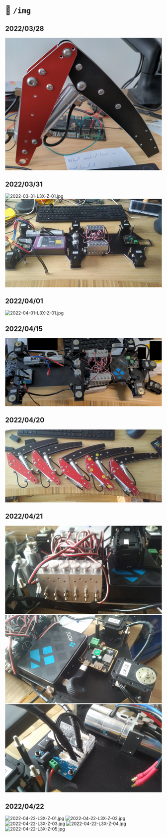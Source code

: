 :robot: `/img`
==============
## 2022/03/28
![2022-03-28-L3X-Z-01.jpg](2022-03-28-L3X-Z-01.jpg)
## 2022/03/31
![2022-03-31-L3X-Z-01.jpg](2022-03-31-L3X-Z-01.jpg)
![2022-03-31-L3X-Z-02.jpg](2022-03-31-L3X-Z-02.jpg)
## 2022/04/01
![2022-04-01-L3X-Z-01.jpg](2022-04-01-L3X-Z-01.jpg)
## 2022/04/15
![2022-04-15-L3X-Z-01.jpg](2022-04-15-L3X-Z-01.jpg)
## 2022/04/20
![2022-04-20-L3X-Z-01.jpg](2022-04-20-L3X-Z-01.jpg)
## 2022/04/21
![2022-04-21-L3X-Z-01.jpg](2022-04-21-L3X-Z-01.jpg)
![2022-04-21-L3X-Z-02.jpg](2022-04-21-L3X-Z-02.jpg)
![2022-04-21-L3X-Z-03.jpg](2022-04-21-L3X-Z-03.jpg)
## 2022/04/22
![2022-04-22-L3X-Z-01.jpg](2022-04-22-L3X-Z-01.jpg)
![2022-04-22-L3X-Z-02.jpg](2022-04-22-L3X-Z-02.jpg)
![2022-04-22-L3X-Z-03.jpg](2022-04-22-L3X-Z-03.jpg)
![2022-04-22-L3X-Z-04.jpg](2022-04-22-L3X-Z-04.jpg)
![2022-04-22-L3X-Z-05.jpg](2022-04-22-L3X-Z-05.jpg)
